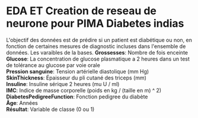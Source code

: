 # EDA ET Creation de reseau de neurone pour PIMA Diabetes indias
L'objectif des données est de prédire si un patient est diabétique ou non, en fonction de certaines mesures de diagnostic incluses dans l'ensemble de données.
Les varaibles de la bases.
**Grossesses**: Nombre de fois enceinte   
**Glucose**: La concentration de glucose plasmatique a 2 heures dans un test de tolérance au glucose par voie orale  
**Pression sanguine**: Tension artérielle diastolique (mm Hg)  
**SkinThickness**: Épaisseur du pli cutané des triceps (mm)  
**Insuline**: Insuline sérique 2 heures (mu U / ml)  
**IMC**: Indice de masse corporelle (poids en kg / (taille en m) ^ 2)  
**DiabetesPedigreeFunction**: Fonction pedigree du diabète  
**Âge**: Années  
**Résultat**: Variable de classe (0 ou 1)  
